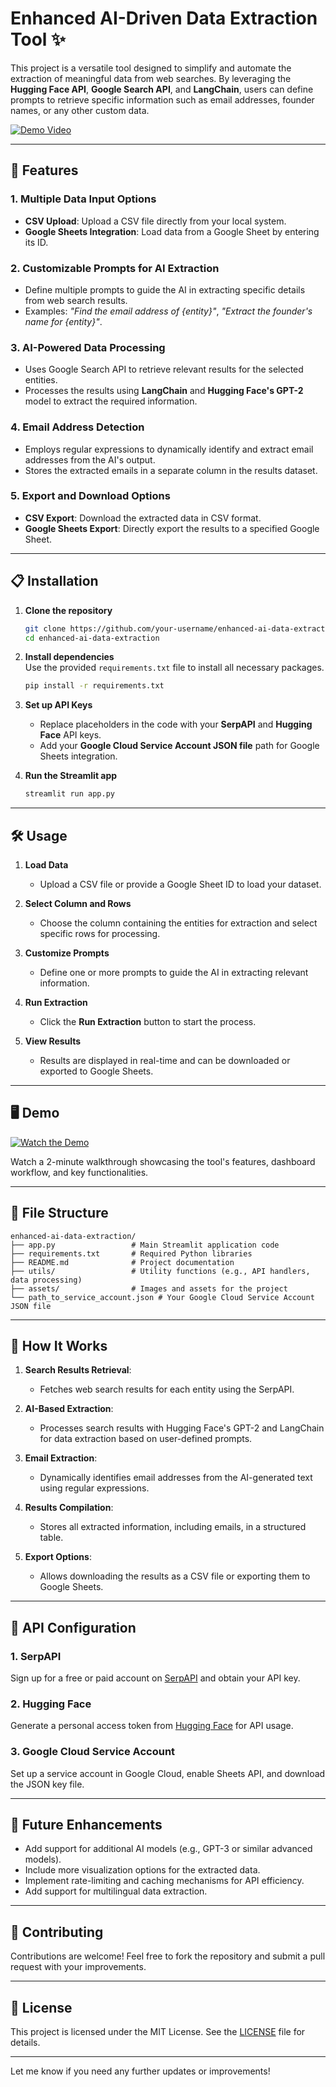 # **Enhanced AI-Driven Data Extraction Tool** ✨

This project is a versatile tool designed to simplify and automate the extraction of meaningful data from web searches. By leveraging the **Hugging Face API**, **Google Search API**, and **LangChain**, users can define prompts to retrieve specific information such as email addresses, founder names, or any other custom data.

[![Demo Video](https://img.shields.io/badge/YouTube-Demo-red?style=for-the-badge&logo=youtube)](https://youtu.be/IJHSkFvh8eU?si=GnYJxBlN6oS9nWAu)

---

## **🚀 Features**

### **1. Multiple Data Input Options**
- **CSV Upload**: Upload a CSV file directly from your local system.
- **Google Sheets Integration**: Load data from a Google Sheet by entering its ID.

### **2. Customizable Prompts for AI Extraction**
- Define multiple prompts to guide the AI in extracting specific details from web search results.
- Examples: *"Find the email address of {entity}"*, *"Extract the founder's name for {entity}"*.

### **3. AI-Powered Data Processing**
- Uses Google Search API to retrieve relevant results for the selected entities.
- Processes the results using **LangChain** and **Hugging Face's GPT-2** model to extract the required information.

### **4. Email Address Detection**
- Employs regular expressions to dynamically identify and extract email addresses from the AI's output.
- Stores the extracted emails in a separate column in the results dataset.

### **5. Export and Download Options**
- **CSV Export**: Download the extracted data in CSV format.
- **Google Sheets Export**: Directly export the results to a specified Google Sheet.

---

## **📋 Installation**

1. **Clone the repository**  
   ```bash
   git clone https://github.com/your-username/enhanced-ai-data-extraction.git
   cd enhanced-ai-data-extraction
   ```

2. **Install dependencies**  
   Use the provided `requirements.txt` file to install all necessary packages.  
   ```bash
   pip install -r requirements.txt
   ```

3. **Set up API Keys**  
   - Replace placeholders in the code with your **SerpAPI** and **Hugging Face** API keys.  
   - Add your **Google Cloud Service Account JSON file** path for Google Sheets integration.

4. **Run the Streamlit app**  
   ```bash
   streamlit run app.py
   ```

---

## **🛠️ Usage**

1. **Load Data**  
   - Upload a CSV file or provide a Google Sheet ID to load your dataset.

2. **Select Column and Rows**  
   - Choose the column containing the entities for extraction and select specific rows for processing.

3. **Customize Prompts**  
   - Define one or more prompts to guide the AI in extracting relevant information.

4. **Run Extraction**  
   - Click the **Run Extraction** button to start the process.

5. **View Results**  
   - Results are displayed in real-time and can be downloaded or exported to Google Sheets.

---

## **🖥️ Demo**

[![Watch the Demo](https://img.shields.io/badge/YouTube-Watch_Demo-red?style=for-the-badge&logo=youtube)](https://youtu.be/IJHSkFvh8eU?si=GnYJxBlN6oS9nWAu)

Watch a 2-minute walkthrough showcasing the tool's features, dashboard workflow, and key functionalities.

---

## **📂 File Structure**

```plaintext
enhanced-ai-data-extraction/
├── app.py                 # Main Streamlit application code
├── requirements.txt       # Required Python libraries
├── README.md              # Project documentation
├── utils/                 # Utility functions (e.g., API handlers, data processing)
├── assets/                # Images and assets for the project
└── path_to_service_account.json # Your Google Cloud Service Account JSON file
```

---

## **📖 How It Works**

1. **Search Results Retrieval**:  
   - Fetches web search results for each entity using the SerpAPI.

2. **AI-Based Extraction**:  
   - Processes search results with Hugging Face's GPT-2 and LangChain for data extraction based on user-defined prompts.

3. **Email Extraction**:  
   - Dynamically identifies email addresses from the AI-generated text using regular expressions.

4. **Results Compilation**:  
   - Stores all extracted information, including emails, in a structured table.

5. **Export Options**:  
   - Allows downloading the results as a CSV file or exporting them to Google Sheets.

---

## **🔑 API Configuration**

### **1. SerpAPI**  
Sign up for a free or paid account on [SerpAPI](https://serpapi.com/) and obtain your API key.

### **2. Hugging Face**  
Generate a personal access token from [Hugging Face](https://huggingface.co/settings/tokens) for API usage.

### **3. Google Cloud Service Account**  
Set up a service account in Google Cloud, enable Sheets API, and download the JSON key file.

---

## **🎯 Future Enhancements**

- Add support for additional AI models (e.g., GPT-3 or similar advanced models).
- Include more visualization options for the extracted data.
- Implement rate-limiting and caching mechanisms for API efficiency.
- Add support for multilingual data extraction.

---

## **🤝 Contributing**

Contributions are welcome! Feel free to fork the repository and submit a pull request with your improvements.

---

## **📜 License**

This project is licensed under the MIT License. See the [LICENSE](LICENSE) file for details.

---

Let me know if you need any further updates or improvements!
